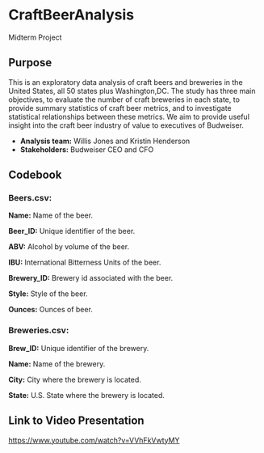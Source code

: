 # CraftBeerAnalysis
Midterm Project

## Purpose

This is an exploratory data analysis of craft beers and breweries in the United States, all 50 states plus Washington,DC. The study has three main objectives, to evaluate the number of craft breweries in each state, to provide summary statistics of craft beer metrics, and to investigate statistical relationships between these metrics. We aim to provide useful insight into the craft beer industry of value to executives of Budweiser.
* **Analysis team:** Willis Jones and Kristin Henderson
* **Stakeholders:** Budweiser CEO and CFO

## Codebook
### Beers.csv:

**Name:** Name of the beer.

**Beer_ID:** Unique identifier of the beer.

**ABV:** Alcohol by volume of the beer.

**IBU:** International Bitterness Units of the beer.

**Brewery_ID:** Brewery id associated with the beer.

**Style:** Style of the beer.

**Ounces:** Ounces of beer.

### Breweries.csv:

**Brew_ID:** Unique identifier of the brewery.

**Name:** Name of the brewery.

**City:** City where the brewery is located.

**State:** U.S. State where the brewery is located.

## Link to Video Presentation
https://www.youtube.com/watch?v=VVhFkVwtyMY
